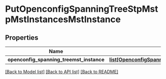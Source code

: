 # PutOpenconfigSpanningTreeStpMstpMstInstancesMstInstance

## Properties
Name | Type | Description | Notes
------------ | ------------- | ------------- | -------------
**openconfig_spanning_treemst_instance** | [**list[OpenconfigSpanningTreeStpOpenconfigspanningtreestpMstpMstinstancesMstinstance]**](OpenconfigSpanningTreeStpOpenconfigspanningtreestpMstpMstinstancesMstinstance.md) |  | [optional] 

[[Back to Model list]](../README.md#documentation-for-models) [[Back to API list]](../README.md#documentation-for-api-endpoints) [[Back to README]](../README.md)


